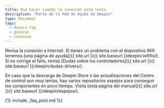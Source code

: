 ```yaml
---
title: Qué hacer cuando la conexión está lenta
description: "Parte de la FAQ de Ayuda de Deepin"
type: Document
tags:
  - deepin-faq
  - general
  - conexion
---
```


Revisa la conexión a Internet. Si tienes un problema con el dispositivo Wifi tenemos [una página de ayuda]({{ site.url }}{{ site.baseurl }}deepin/wififix/). Si no corrige el fallo, revisa [Dudas sobre los controladores]({{ site.url }}{{ site.baseurl }}/deepin/dudas-drivers/).

En caso que la descarga de Deepin Store o las actualizaciones del Centro de control son muy lentas, hay varios repositorios espejos para conseguir los componentes en poco tiempo. Visita [esta página del manual]({{ site.url }}{{ site.baseurl }}/deepin/espejos/).

{% include _faq_post.md %}
